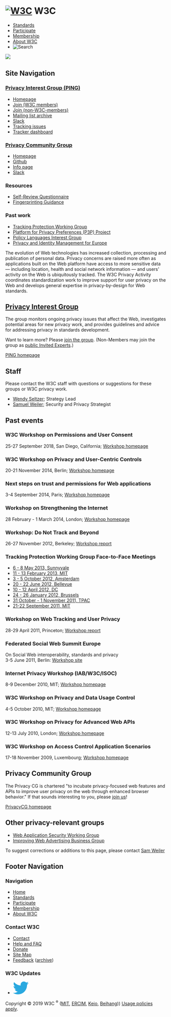 [<img src="http://www.w3.org/2008/site/images/logo-w3c-mobile-lg" alt="W3C" width="90" height="53" />](http://www.w3.org/) <span class="alt-logo">W3C</span>
============================================================================================================================================================

-   [Standards](http://www.w3.org/standards/)
-   [Participate](http://www.w3.org/participate/)
-   [Membership](http://www.w3.org/Consortium/membership)
-   [About W3C](http://www.w3.org/Consortium/)
-   <img src="http://www.w3.org/2008/site/images/search-button" alt="Search" class="submit" width="21" height="17" />

<img src="http://www.w3.org/2008/site/images/logo-shadow" height="32" />

Site Navigation
---------------

### <span class="ribbon">**[Privacy Interest Group (PING)](https://www.w3.org/Privacy/IG/)**</span>

-   [Homepage](https://www.w3.org/Privacy/IG/)
-   [Join (W3C members)](https://www.w3.org/2004/01/pp-impl/52497/join)
-   [Join (non-W3C-members)](https://www.w3.org/ieapp/new)
-   [Mailing list archive](http://lists.w3.org/Archives/Public/public-privacy/)
-   [Slack](https://w3cping.slack.com/)
-   [Tracking issues](https://github.com/w3cping/tracking-issues/issues)
-   [Tracker dashboard](https://w3c.github.io/horizontal-issue-tracker/?repo=w3cping/tracking-issues)

### <span class="ribbon">**[Privacy Community Group](https://privacycg.github.io/)**</span>

-   [Homepage](https://privacycg.github.io/)
-   [Github](https://github.com/privacycg/)
-   [Info page](https://www.w3.org/community/privacycg//)
-   [Slack](https://w3cping.slack.com/)

### <span class="ribbon">**Resources**</span>

-   [Self-Review Questionnaire](https://w3ctag.github.io/security-questionnaire/)
-   [Fingerprinting Guidance](https://w3c.github.io/fingerprinting-guidance/)

### <span class="ribbon">**Past work**</span>

-   [Tracking Protection Working Group](Historical.html)
-   [Platform for Privacy Preferences (P3P) Project](http://www.w3.org/P3P/Overview.html)
-   [Policy Languages Interest Group](http://www.w3.org/Policy/pling/wiki/Main_Page)
-   [Privacy and Identity Management for Europe](http://www.primelife.eu/)

The evolution of Web technologies has increased collection, processing and publication of personal data. Privacy concerns are raised more often as applications built on the Web platform have access to more sensitive data — including location, health and social network information — and users' activity on the Web is ubiquitously tracked. The W3C Privacy Activity coordinates standardization work to improve support for user privacy on the Web and develops general expertise in privacy-by-design for Web standards.

[Privacy Interest Group](IG/)
-----------------------------

The group monitors ongoing privacy issues that affect the Web, investigates potential areas for new privacy work, and provides guidelines and advice for addressing privacy in standards development.

Want to learn more? Please [join the group](https://www.w3.org/2004/01/pp-impl/52497/join). (Non-Members may join the group as [public Invited Experts](http://www.w3.org/2004/08/invexp).)

[PING homepage](IG/)

Staff
-----

Please contact the W3C staff with questions or suggestions for these groups or W3C privacy work.

-   [Wendy Seltzer](mailto:wseltzer@w3.org); Strategy Lead
-   [Samuel Weiler](mailto:weiler@w3.org); Security and Privacy Strategist

Past events
-----------

### W3C Workshop on Permissions and User Consent

25-27 September 2018, San Diego, California; [Workshop homepage](https://www.w3.org/Privacy/permissions-ws-2018/)

### W3C Workshop on Privacy and User-Centric Controls

20-21 November 2014, Berlin; [Workshop homepage](http://www.w3.org/2014/privacyws/)

### Next steps on trust and permissions for Web applications

3-4 September 2014, Paris; [Workshop homepage](http://www.w3.org/2014/07/permissions/)

### Workshop on Strengthening the Internet

28 February - 1 March 2014, London; [Workshop homepage](https://www.w3.org/2014/strint/)

### Workshop: Do Not Track and Beyond

26-27 November 2012, Berkeley; [Workshop report](http://www.w3.org/2012/dnt-ws/report)

### Tracking Protection Working Group Face-to-Face Meetings

-   [6 - 8 May 2013, Sunnyvale](/2011/tracking-protection/#f2f8)
-   [11 - 13 February 2013, MIT](/2011/tracking-protection/#f2f7)
-   [3 - 5 October 2012, Amsterdam](/2011/tracking-protection/#f2f6)
-   [20 - 22 June 2012, Bellevue](/2011/tracking-protection/#f2f5)
-   [10 - 12 April 2012, DC](/2011/tracking-protection/#f2f4)
-   [24 - 26 January 2012, Brussels](/2011/tracking-protection/#f2f3)
-   [31 October - 1 November 2011, TPAC](/2011/tracking-protection/#f2f2)
-   [21-22 September 2011, MIT](/2011/tracking-protection/#f2f1)

### Workshop on Web Tracking and User Privacy

28-29 April 2011, Princeton; [Workshop report](http://www.w3.org/2011/track-privacy/report)

### Federated Social Web Summit Europe

On Social Web interoperability, standards and privacy  
3-5 June 2011, Berlin: [Workshop site](http://d-cent.org/fsw2011/)

### Internet Privacy Workshop (IAB/W3C/ISOC)

8-9 December 2010, MIT; [Workshop homepage](http://www.iab.org/about/workshops/privacy/)

### W3C Workshop on Privacy and Data Usage Control

4-5 October 2010, MIT; [Workshop homepage](http://www.w3.org/2010/policy-ws/)

### W3C Workshop on Privacy for Advanced Web APIs

12-13 July 2010, London; [Workshop homepage](http://www.w3.org/2010/api-privacy-ws/)

### W3C Workshop on Access Control Application Scenarios

17-18 November 2009, Luxembourg; [Workshop homepage](http://www.w3.org/2009/policy-ws/)

Privacy Community Group
-----------------------

The Privacy CG is chartered "to incubate privacy-focused web features and APIs to improve user privacy on the web through enhanced browser behavior." If that sounds interesting to you, please [join us](https://privacycg.github.io/)!

[PrivacyCG homepage](https://privacycg.github.io/)

Other privacy-relevant groups
-----------------------------

-   [Web Application Security Working Group](https://www.w3.org/2011/webappsec/)
-   [Improving Web Advertising Business Group](https://www.w3.org/community/web-adv/)

To suggest corrections or additions to this page, please contact [Sam Weiler](https://www.w3.org/People#weiler)

Footer Navigation
-----------------

### Navigation

-   [Home](http://www.w3.org/)
-   [Standards](http://www.w3.org/standards/)
-   [Participate](http://www.w3.org/participate/)
-   [Membership](http://www.w3.org/Consortium/membership)
-   [About W3C](http://www.w3.org/Consortium/)

### Contact W3C

-   [Contact](http://www.w3.org/Consortium/contact)
-   [Help and FAQ](http://www.w3.org/Help/)
-   [Donate](http://www.w3.org/Consortium/sup)
-   [Site Map](http://www.w3.org/Consortium/siteindex)
-   [Feedback](mailto:site-comments@w3.org) ([archive](http://lists.w3.org/Archives/Public/site-comments/))

### W3C Updates

-   [<img src="/2008/site/images/Twitter_bird_logo_2012.svg" alt="Twitter" class="social-icon" height="40" />](https://twitter.com/W3C "Follow W3C on Twitter")

Copyright © 2019 W3C <sup>®</sup> ([MIT](http://www.csail.mit.edu/), [ERCIM](http://www.ercim.eu/), [Keio](http://www.keio.ac.jp/), [Beihang](http://ev.buaa.edu.cn/))) [Usage policies apply](http://www.w3.org/Consortium/Legal/2002/ipr-notice-20021231).
